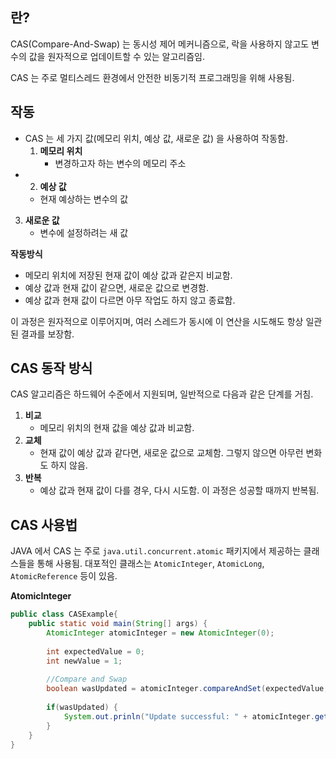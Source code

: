 
## 란?

CAS(Compare-And-Swap) 는 동시성 제어 메커니즘으로, 락을 사용하지 않고도 변수의 값을 원자적으로 업데이트할 수 있는 알고리즘임.

CAS 는 주로 멀티스레드 환경에서 안전한 비동기적 프로그래밍을 위해 사용됨.

## 작동

* CAS 는 세 가지 값(메모리 위치, 예상 값, 새로운 값) 을 사용하여 작동함.
	1. **메모리 위치**
		* 변경하고자 하는 변수의 메모리 주소
* 2. **예상 값**
	* 현재 예상하는 변수의 값
3. **새로운 값**
	* 변수에 설정하려는 새 값

**작동방식**
* 메모리 위치에 저장된 현재 값이 예상 값과 같은지 비교함.
* 예상 값과 현재 값이 같으면, 새로운 값으로 변경함.
* 예상 값과 현재 값이 다르면 아무 작업도 하지 않고 종료함.

이 과정은 원자적으로 이루어지며, 여러 스레드가 동시에 이 연산을 시도해도 항상 일관된 결과를 보장함.


## CAS 동작 방식

CAS 알고리즘은 하드웨어 수준에서 지원되며, 일반적으로 다음과 같은 단계를 거침.

1. **비교**
	* 메모리 위치의 현재 값을 예상 값과 비교함.
2. **교체**
	* 현재 값이 예상 값과 같다면, 새로운 값으로 교체함. 그렇지 않으면 아무런 변화도 하지 않음.
3. **반복**
	* 예상 값과 현재 값이 다를 경우, 다시 시도함. 이 과정은 성공할 때까지 반복됨.



## CAS 사용법

JAVA 에서 CAS 는 주로 `java.util.concurrent.atomic` 패키지에서 제공하는 클래스들을 통해 사용됨. 대포적인 클래스는 `AtomicInteger`, `AtomicLong`, `AtomicReference` 등이 있음.

**AtomicInteger**

```java
public class CASExample{
	public static void main(String[] args) {
		AtomicInteger atomicInteger = new AtomicInteger(0);
		
		int expectedValue = 0;
		int newValue = 1;
		
		//Compare and Swap
		boolean wasUpdated = atomicInteger.compareAndSet(expectedValue, newValue);
		
		if(wasUpdated) {
			System.out.prinln("Update successful: " + atomicInteger.get())
		}
	}
}
```